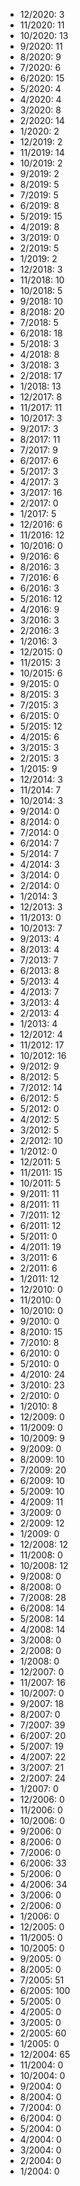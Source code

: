 *  12/2020: 3
*  11/2020: 11
*  10/2020: 13
*  9/2020: 11
*  8/2020: 9
*  7/2020: 6
*  6/2020: 15
*  5/2020: 4
*  4/2020: 4
*  3/2020: 8
*  2/2020: 14
*  1/2020: 2
*  12/2019: 2
*  11/2019: 14
*  10/2019: 2
*  9/2019: 2
*  8/2019: 5
*  7/2019: 5
*  6/2019: 8
*  5/2019: 15
*  4/2019: 8
*  3/2019: 0
*  2/2019: 5
*  1/2019: 2
*  12/2018: 3
*  11/2018: 10
*  10/2018: 5
*  9/2018: 10
*  8/2018: 20
*  7/2018: 5
*  6/2018: 18
*  5/2018: 3
*  4/2018: 8
*  3/2018: 3
*  2/2018: 17
*  1/2018: 13
*  12/2017: 8
*  11/2017: 11
*  10/2017: 3
*  9/2017: 3
*  8/2017: 11
*  7/2017: 9
*  6/2017: 6
*  5/2017: 3
*  4/2017: 3
*  3/2017: 16
*  2/2017: 0
*  1/2017: 5
*  12/2016: 6
*  11/2016: 12
*  10/2016: 0
*  9/2016: 6
*  8/2016: 3
*  7/2016: 6
*  6/2016: 3
*  5/2016: 12
*  4/2016: 9
*  3/2016: 3
*  2/2016: 3
*  1/2016: 3
*  12/2015: 0
*  11/2015: 3
*  10/2015: 6
*  9/2015: 0
*  8/2015: 3
*  7/2015: 3
*  6/2015: 0
*  5/2015: 12
*  4/2015: 6
*  3/2015: 3
*  2/2015: 3
*  1/2015: 9
*  12/2014: 3
*  11/2014: 7
*  10/2014: 3
*  9/2014: 0
*  8/2014: 0
*  7/2014: 0
*  6/2014: 7
*  5/2014: 7
*  4/2014: 3
*  3/2014: 0
*  2/2014: 0
*  1/2014: 3
*  12/2013: 3
*  11/2013: 0
*  10/2013: 7
*  9/2013: 4
*  8/2013: 4
*  7/2013: 7
*  6/2013: 8
*  5/2013: 4
*  4/2013: 7
*  3/2013: 4
*  2/2013: 4
*  1/2013: 4
*  12/2012: 4
*  11/2012: 17
*  10/2012: 16
*  9/2012: 9
*  8/2012: 5
*  7/2012: 14
*  6/2012: 5
*  5/2012: 0
*  4/2012: 5
*  3/2012: 5
*  2/2012: 10
*  1/2012: 0
*  12/2011: 5
*  11/2011: 15
*  10/2011: 5
*  9/2011: 11
*  8/2011: 11
*  7/2011: 12
*  6/2011: 12
*  5/2011: 0
*  4/2011: 19
*  3/2011: 6
*  2/2011: 6
*  1/2011: 12
*  12/2010: 0
*  11/2010: 0
*  10/2010: 0
*  9/2010: 0
*  8/2010: 15
*  7/2010: 8
*  6/2010: 0
*  5/2010: 0
*  4/2010: 24
*  3/2010: 23
*  2/2010: 0
*  1/2010: 8
*  12/2009: 0
*  11/2009: 0
*  10/2009: 9
*  9/2009: 0
*  8/2009: 10
*  7/2009: 20
*  6/2009: 10
*  5/2009: 10
*  4/2009: 11
*  3/2009: 0
*  2/2009: 12
*  1/2009: 0
*  12/2008: 12
*  11/2008: 0
*  10/2008: 12
*  9/2008: 0
*  8/2008: 0
*  7/2008: 28
*  6/2008: 14
*  5/2008: 14
*  4/2008: 14
*  3/2008: 0
*  2/2008: 0
*  1/2008: 0
*  12/2007: 0
*  11/2007: 16
*  10/2007: 0
*  9/2007: 18
*  8/2007: 0
*  7/2007: 39
*  6/2007: 20
*  5/2007: 19
*  4/2007: 22
*  3/2007: 21
*  2/2007: 24
*  1/2007: 0
*  12/2006: 0
*  11/2006: 0
*  10/2006: 0
*  9/2006: 0
*  8/2006: 0
*  7/2006: 0
*  6/2006: 33
*  5/2006: 0
*  4/2006: 34
*  3/2006: 0
*  2/2006: 0
*  1/2006: 0
*  12/2005: 0
*  11/2005: 0
*  10/2005: 0
*  9/2005: 0
*  8/2005: 0
*  7/2005: 51
*  6/2005: 100
*  5/2005: 0
*  4/2005: 0
*  3/2005: 0
*  2/2005: 60
*  1/2005: 0
*  12/2004: 65
*  11/2004: 0
*  10/2004: 0
*  9/2004: 0
*  8/2004: 0
*  7/2004: 0
*  6/2004: 0
*  5/2004: 0
*  4/2004: 0
*  3/2004: 0
*  2/2004: 0
*  1/2004: 0